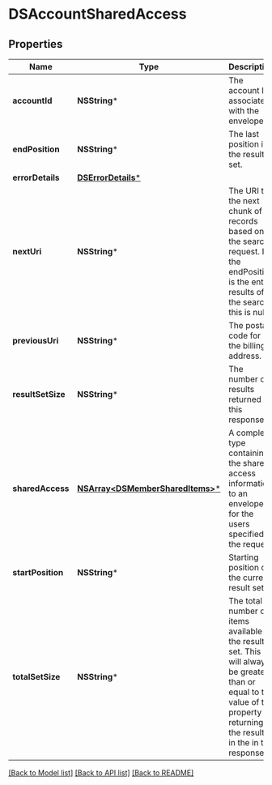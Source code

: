 # DSAccountSharedAccess

## Properties
Name | Type | Description | Notes
------------ | ------------- | ------------- | -------------
**accountId** | **NSString*** | The account ID associated with the envelope. | [optional] 
**endPosition** | **NSString*** | The last position in the result set.  | [optional] 
**errorDetails** | [**DSErrorDetails***](DSErrorDetails.md) |  | [optional] 
**nextUri** | **NSString*** | The URI to the next chunk of records based on the search request. If the endPosition is the entire results of the search, this is null.  | [optional] 
**previousUri** | **NSString*** | The postal code for the billing address. | [optional] 
**resultSetSize** | **NSString*** | The number of results returned in this response.  | [optional] 
**sharedAccess** | [**NSArray&lt;DSMemberSharedItems&gt;***](DSMemberSharedItems.md) | A complex type containing the shared access information to an envelope for the users specified in the request. | [optional] 
**startPosition** | **NSString*** | Starting position of the current result set. | [optional] 
**totalSetSize** | **NSString*** | The total number of items available in the result set. This will always be greater than or equal to the value of the property returning the results in the in the response. | [optional] 

[[Back to Model list]](../README.md#documentation-for-models) [[Back to API list]](../README.md#documentation-for-api-endpoints) [[Back to README]](../README.md)


